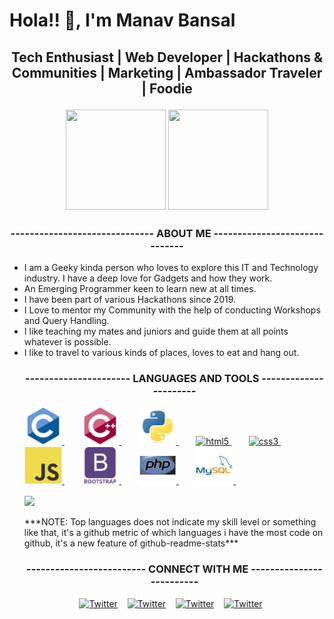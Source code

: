 <h1 align=>Hola!! 👋, I'm Manav Bansal</h1>
<h2 align = "center"> Tech Enthusiast | Web Developer | Hackathons & Communities | Marketing | Ambassador   Traveler | Foodie 

<p align="center"> <img src="https://octodex.github.com/images/daftpunktocat-thomas.gif" height="160px" width="160px"> <img src="https://octodex.github.com/images/daftpunktocat-guy.gif" height="160px" width="160px"> </p>
</h2>

<h3 align = "center">------------------------------ ABOUT ME ------------------------------</h3>
<p>
 <ul>
   <li>I am a Geeky kinda person who loves to explore this IT and Technology industry. I have a deep love for Gadgets and how they work. </li>
   <li>An Emerging Programmer keen to learn new at all times.</li>
   <li>I have been part of various Hackathons since 2019.</li>
   <li>I Love to mentor my Community with the help of conducting Workshops and Query Handling.</li>
   <li>I like teaching my mates and juniors and guide them at all points whatever is possible.</li>
   <li>I like to travel to various kinds of places, loves to eat and hang out. </li>
</p>

<h3 align="center">---------------------- LANGUAGES AND TOOLS ----------------------</h3>
<p align="left"> 
<a href="https://www.cprogramming.com/" target="_blank"> <img src="https://raw.githubusercontent.com/devicons/devicon/master/icons/c/c-original.svg" alt="c" width="60" height="60"/> </a> &nbsp;&nbsp;&nbsp;&nbsp;&nbsp;&nbsp;
<a href="https://www.w3schools.com/cpp/" target="_blank"> <img src="https://raw.githubusercontent.com/devicons/devicon/master/icons/cplusplus/cplusplus-original.svg" alt="cplusplus" idth="60" height="60"/> </a> &nbsp;&nbsp;&nbsp;&nbsp;&nbsp;&nbsp;
<a href="https://www.python.org" target="_blank"> <img src="https://raw.githubusercontent.com/devicons/devicon/master/icons/python/python-original.svg" alt="python" width="60" height="60"/> </a> &nbsp;&nbsp;&nbsp;&nbsp;&nbsp;&nbsp;
<a href="https://www.w3.org/html/" target="_blank"> <img src="https://rapidapi.com/blog/wp-content/uploads/2018/06/logo-2582748_640.png" alt="html5" width="60" height="60"/> </a> &nbsp;&nbsp;&nbsp;&nbsp;&nbsp;&nbsp;
<a href="https://www.w3schools.com/css/" target="_blank"> <img src="https://cdn.pixabay.com/photo/2017/08/05/11/16/logo-2582747_960_720.png" alt="css3" width="60" height="60"/> </a> &nbsp;&nbsp;&nbsp;&nbsp;&nbsp;&nbsp;
<a href="https://developer.mozilla.org/en-US/docs/Web/JavaScript" target="_blank"> <img src="https://raw.githubusercontent.com/devicons/devicon/master/icons/javascript/javascript-original.svg" alt="javascript" width="60" height="60"/> </a> &nbsp;&nbsp;&nbsp;&nbsp;&nbsp;&nbsp;
<a href="https://getbootstrap.com" target="_blank"> <img src="https://raw.githubusercontent.com/devicons/devicon/master/icons/bootstrap/bootstrap-plain-wordmark.svg" alt="bootstrap" width="60" height="60"/> </a> &nbsp;&nbsp;&nbsp;&nbsp;&nbsp;&nbsp;
<a href="https://www.php.net" target="_blank"> <img src="https://raw.githubusercontent.com/devicons/devicon/master/icons/php/php-original.svg" alt="php" width="60" height="60"/> </a> &nbsp;&nbsp;&nbsp;&nbsp;&nbsp;&nbsp;
<a href="https://www.mysql.com/" target="_blank"> <img src="https://raw.githubusercontent.com/devicons/devicon/master/icons/mysql/mysql-original-wordmark.svg" alt="mysql" width="60" height="60"/> </a> &nbsp;&nbsp;&nbsp;&nbsp;&nbsp;&nbsp;
</p>
<img align="center" src="https://github-readme-stats.vercel.app/api/top-langs/?username=manavbansalcoder&layout=compact&theme=dark" /> <br><br>
***NOTE: Top languages does not indicate my skill level or something like that, it's a github metric of which languages i have the most code on github, it's a new feature of github-readme-stats***
</p>
<h3 align="center">------------------------- CONNECT WITH ME -------------------------</h3>
<p align="center">
<a href="https://www.linkedin.com/in/manavbansal11031998/" target="_blank"><img src="https://cdn2.iconfinder.com/data/icons/social-media-2199/64/social_media_isometric_14-linkedin-512.png" height="120px" width="120px" alt="Twitter"></a>&nbsp;&nbsp;&nbsp;
<a href="https://twitter.com/manav_bansal_/" target="_blank"><img src="https://cdn2.iconfinder.com/data/icons/social-media-2199/64/social_media_isometric_6-twitter-512.png" height="120px" width="120px" alt="Twitter"></a>&nbsp;&nbsp;&nbsp;
<a href="https://www.facebook.com/manavbansal1103/" target="_blank"><img src="https://cdn2.iconfinder.com/data/icons/social-media-2199/64/social_media_isometric_1-facebook-512.png" height="120px" width="120px" alt="Twitter"></a>&nbsp;&nbsp;&nbsp;
<a href="https://www.instagram.com/_manav_bansal/" target="_blank"><img src="https://cdn2.iconfinder.com/data/icons/social-media-2199/64/social_media_isometric_3-instagram-512.png" height="120px" width="120px" alt="Twitter"></a>&nbsp;&nbsp;&nbsp;
</p>
